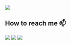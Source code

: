 <img align="left" src ="https://github-readme-stats.vercel.app/api?username=acwars&show_icons=true&count_private=true&theme=tokyonight&hide_border=true&include_all_commits=true&bg_color=0xffffff">

</br>

## How to reach me :mailbox:  

[<img src="https://img.icons8.com/bubbles/50/000000/gmail.png"/>](mailto:codeacwars@gmail.com)
[<img target="_blank" src="https://img.icons8.com/bubbles/50/000000/github.png">](https://www.github.com/acwars/)
[<img target="_blank" src="https://img.icons8.com/bubbles/50/000000/twitter.png"/>](https://www.twitter.com/acwars/)
